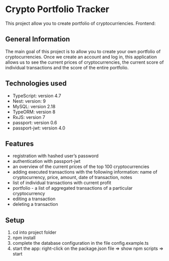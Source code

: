# Crypto Portfolio Tracker 
This project allow you to create portfolio of cryptocurriencies. Frontend: 

## General Information
The main goal of this project is to allow you to create your own portfolio of cryptocurrencies. Once we create an account and log in, this application allows us to see the current prices of cryptocurrencies, the current score of individual transactions and the score of the entire portfolio.

## Technologies used
- TypeScript: version 4.7
- Nest: version: 9
- MySQL: version 2.18
- TypeORM: version 8
- RxJS: version 7
- passport: version 0.6
- passport-jwt: version 4.0

## Features
- registration with hashed user’s password
- authentication with passport-jwt
- an overview of the current prices of the top 100 cryptocurrencies
- adding executed transactions with the following information: name of cryptocurrency, price, amount, date of transaction, notes
- list of individual transactions with current profit 
- portfolio - a list of aggregated transactions of a particular cryptocurrency
- editing a transaction 
- deleting a transaction

## Setup
1) cd into project folder 
2) npm install
4) complete the database configuration in the file config.example.ts
5) start the app: right-click on the package.json file => show npm scripts => start




